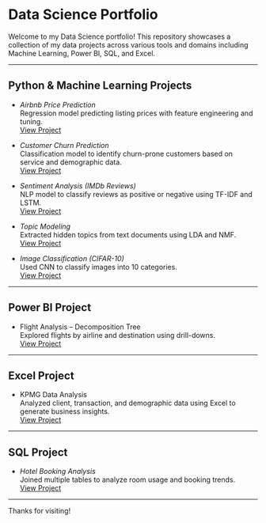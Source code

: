 # Data Science Portfolio

Welcome to my Data Science portfolio! This repository showcases a collection of my data projects across various tools and domains including Machine Learning, Power BI, SQL, and Excel.

---

## Python & Machine Learning Projects

- *Airbnb Price Prediction*  
  Regression model predicting listing prices with feature engineering and tuning.  
  [View Project](./Airbnb_Price_Prediction)

- *Customer Churn Prediction*  
  Classification model to identify churn-prone customers based on service and demographic data.  
  [View Project](./Customer_Churn_Prediction)

- *Sentiment Analysis (IMDb Reviews)*  
  NLP model to classify reviews as positive or negative using TF-IDF and LSTM.  
  [View Project](./Sentiment_Analysis)

- *Topic Modeling*  
  Extracted hidden topics from text documents using LDA and NMF.  
  [View Project](./Topic_Modeling)

- *Image Classification (CIFAR-10)*  
  Used CNN to classify images into 10 categories.  
  [View Project](./Image_Classification)

---

## Power BI Project

- Flight Analysis – Decomposition Tree  
  Explored flights by airline and destination using drill-downs.  
  [View Project](./Flight_Analysis)
---

## Excel Project

- KPMG Data Analysis  
  Analyzed client, transaction, and demographic data using Excel to generate business insights.  
  [View Project](./KPMG_Data_Analysis)
---

## SQL Project

- *Hotel Booking Analysis*  
  Joined multiple tables to analyze room usage and booking trends.  
  [View Project](./Hotel_Booking_Analysis)

---

Thanks for visiting!

